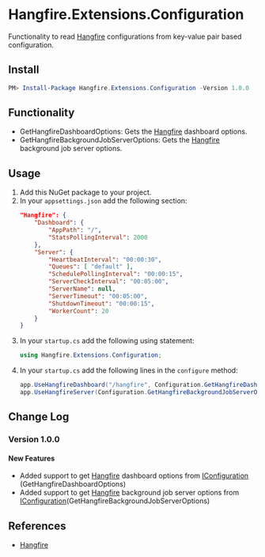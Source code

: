# Hangfire.Extensions.Configuration

Functionality to read [Hangfire](https://www.hangfire.io/) configurations from key-value pair based configuration.

## Install

```PowerShell
PM> Install-Package Hangfire.Extensions.Configuration -Version 1.0.0
```

## Functionality

* GetHangfireDashboardOptions: Gets the [Hangfire](https://www.hangfire.io/) dashboard options.
* GetHangfireBackgroundJobServerOptions: Gets the [Hangfire](https://www.hangfire.io/) background job server options.

## Usage

1. Add this NuGet package to your project.
2. In your ```appsettings.json``` add the following section:
	```json
	"Hangfire": {
		"Dashboard": {
			"AppPath": "/",
			"StatsPollingInterval": 2000
		},
		"Server": {
			"HeartbeatInterval": "00:00:30",
			"Queues": [ "default" ],
			"SchedulePollingInterval": "00:00:15",
			"ServerCheckInterval": "00:05:00",
			"ServerName": null,
			"ServerTimeout": "00:05:00",
			"ShutdownTimeout": "00:00:15",
			"WorkerCount": 20
		}
	}
	```
3. In your ```startup.cs``` add the following using statement:
	```C#
	using Hangfire.Extensions.Configuration;
	```
4. In your ```startup.cs``` add the following lines in the ```configure``` method:
	```C#
	app.UseHangfireDashboard("/hangfire", Configuration.GetHangfireDashboardOptions());
	app.UseHangfireServer(Configuration.GetHangfireBackgroundJobServerOptions());
	```

## Change Log

### Version 1.0.0

#### New Features

* Added support to get [Hangfire](https://www.hangfire.io/) dashboard options from [IConfiguration](https://docs.microsoft.com/en-us/dotnet/api/microsoft.extensions.configuration.iconfiguration "IConfiguration Interface") (GetHangfireDashboardOptions)
* Added support to get [Hangfire](https://www.hangfire.io/) background job server options from [IConfiguration](https://docs.microsoft.com/en-us/dotnet/api/microsoft.extensions.configuration.iconfiguration "IConfiguration Interface")(GetHangfireBackgroundJobServerOptions)

## References

* [Hangfire](https://www.hangfire.io/)
